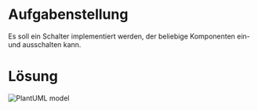 # Aufgabenstellung
Es soll ein Schalter implementiert werden, der beliebige Komponenten ein- und ausschalten kann.

# Lösung
![PlantUML model](https://www.plantuml.com/plantuml/png/VO-n2i9038RtUugCElG53eTY9q5my0bYckBXDLToEHtKT_UG2Wh5CT_F_oLfiw5Q6QFRYR4EI0p7Mp0wTp6mcFiUm8CLbOEirejy66f04NEU7N1t3I1PkA9nx-6KKcIK2kbTzB-xdcwkUPYKSwws3qbDy-UkpQF6Unod1Tm5fM9RPRomkfQbhz--0000)

<!--
@startuml
Interface SwitchClient
SwitchClient : turnOn()
SwitchClient : turnOff()
class Switch {
- activated: boolean
- client: SwitchClient
  }
  Switch : press()

Switch o-- SwitchClient
SwitchClient <|-- Lamp
SwitchClient <|-- CircutBreaker
@enduml
-->
